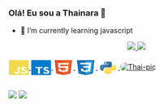 ### Olá! Eu sou a Thainara 👋

- 🌱 I’m currently learning javascript

<div align="center">
  <a href="https://github.com/dev-thai">
  <img height="180em" src="https://github-readme-stats.vercel.app/api?username=dev-thai&show_icons=false&theme=dark&include_all_commits=true&count_private=true"/>
  <img height="180em" src="https://github-readme-stats.vercel.app/api/top-langs/?username=dev-thai&layout=compact&langs_count=7&theme=dark"/>
</div>
<div style="display: inline_block"><br>
  <img align="center" alt="Thai-Js" height="30" width="40" src="https://raw.githubusercontent.com/devicons/devicon/master/icons/javascript/javascript-plain.svg">
  <img align="center" alt="Thai-Ts" height="30" width="40" src="https://raw.githubusercontent.com/devicons/devicon/master/icons/typescript/typescript-plain.svg">
  <img align="center" alt="Thai-HTML" height="30" width="40" src="https://raw.githubusercontent.com/devicons/devicon/master/icons/html5/html5-original.svg">
  <img align="center" alt="Thai-CSS" height="30" width="40" src="https://raw.githubusercontent.com/devicons/devicon/master/icons/css3/css3-original.svg">
  <img align="center" alt="Thai-Python" height="30" width="40" src="https://raw.githubusercontent.com/devicons/devicon/master/icons/python/python-original.svg">
  <img aling="center" alt="Thai-pic" height="150" style="border-radius:50px;"  src="https://media.giphy.com/media/iXUSHDCQzR5jsmxSQt/giphy.gif">
</div>
  
  ##
  
<div>
  <a href="https://www.instagram.com/thaahmachad/?hl=pt-br" target="_blank"><img src="https://img.shields.io/badge/Instagram-E4405F?style=for-the-badge&logo=instagram&logoColor=white" target="_blank"></a>
  <a href="https://www.linkedin.com/in/thainara-machado-b139541a6/" target="_blank"><img src="https://img.shields.io/badge/LinkedIn-0077B5?style=for-the-badge&logo=linkedin&logoColor=white" target="_blank"></a>
  
 </div>
